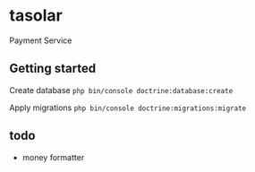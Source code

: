 # tasolar
Payment Service

## Getting started
Create database
```php bin/console doctrine:database:create```

Apply migrations
```php bin/console doctrine:migrations:migrate```


## todo
- money formatter
